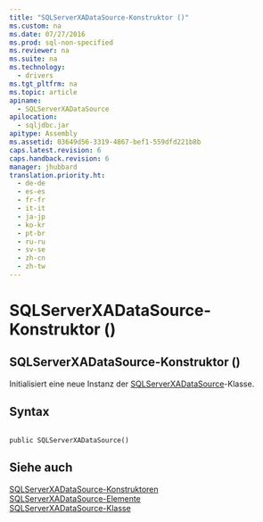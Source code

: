 ```yaml
---
title: "SQLServerXADataSource-Konstruktor ()"
ms.custom: na
ms.date: 07/27/2016
ms.prod: sql-non-specified
ms.reviewer: na
ms.suite: na
ms.technology: 
  - drivers
ms.tgt_pltfrm: na
ms.topic: article
apiname: 
  - SQLServerXADataSource
apilocation: 
  - sqljdbc.jar
apitype: Assembly
ms.assetid: 03649d56-3319-4867-bef1-559dfd221b8b
caps.latest.revision: 6
caps.handback.revision: 6
manager: jhubbard
translation.priority.ht: 
  - de-de
  - es-es
  - fr-fr
  - it-it
  - ja-jp
  - ko-kr
  - pt-br
  - ru-ru
  - sv-se
  - zh-cn
  - zh-tw
---
```

# SQLServerXADataSource-Konstruktor ()
    
## SQLServerXADataSource\-Konstruktor \(\)  
 Initialisiert eine neue Instanz der [SQLServerXADataSource](../content/SQLServerXADataSource-Class.md)\-Klasse.  
  
## Syntax  
  
```  
  
public SQLServerXADataSource()  
```  
  
## Siehe auch  
 [SQLServerXADataSource-Konstruktoren](../content/SQLServerXADataSource-Constructors.md)   
 [SQLServerXADataSource-Elemente](../content/SQLServerXADataSource-Members.md)   
 [SQLServerXADataSource-Klasse](../content/SQLServerXADataSource-Class.md)  
  
  